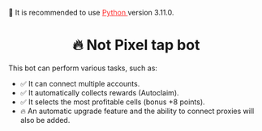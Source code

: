 



<p style="text-decoration: none;" >🐍 It is recommended to use <a style="color:rgb(255, 44, 44)" href="https://www.python.org/downloads/release/python-3110/">Python </a>version 3.11.0.</p>

<h1 style="text-align: center;">🔥 Not Pixel tap bot</h1>

<p>This bot can perform various tasks, such as:</p>
<ul>
<li>✅ It can connect multiple accounts.</li>
<li>✅ It automatically collects rewards (Autoclaim).</li>
<li>✅ It selects the most profitable cells (bonus +8 points).</li>
<li>🔥 An automatic upgrade feature and the ability to connect proxies will also be added.</li>
</ul>